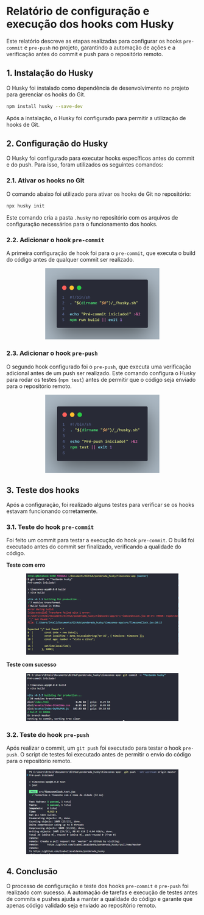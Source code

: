 # Relatório de configuração e execução dos hooks com Husky

Este relatório descreve as etapas realizadas para configurar os hooks `pre-commit` e `pre-push` no projeto, garantindo a automação de ações e a verificação antes do commit e push para o repositório remoto.

## 1. Instalação do Husky

O Husky foi instalado como dependência de desenvolvimento no projeto para gerenciar os hooks do Git.

```bash
npm install husky --save-dev
```

Após a instalação, o Husky foi configurado para permitir a utilização de hooks de Git.

## 2. Configuração do Husky

O Husky foi configurado para executar hooks específicos antes do commit e do push. Para isso, foram utilizados os seguintes comandos:

### 2.1. Ativar os hooks no Git

O comando abaixo foi utilizado para ativar os hooks de Git no repositório:

```bash
npx husky init
```

Este comando cria a pasta `.husky` no repositório com os arquivos de configuração necessários para o funcionamento dos hooks.


### 2.2. Adicionar o hook `pre-commit`

A primeira configuração de hook foi para o `pre-commit`, que executa o build do código antes de qualquer commit ser realizado.

<p align="center">
  <img src="/img/code-pre-commit.png" width="300" />
</p>

### 2.3. Adicionar o hook `pre-push`

O segundo hook configurado foi o `pre-push`, que executa uma verificação adicional antes de um push ser realizado. Este comando configura o Husky para rodar os testes (`npm test`) antes de permitir que o código seja enviado para o repositório remoto.

<p align="center">
  <img src="/img/code-pre-push.png" width="300" />
</p>

## 3. Teste dos hooks

Após a configuração, foi realizado alguns testes para verificar se os hooks estavam funcionando corretamente.

### 3.1. Teste do hook `pre-commit`

Foi feito um commit para testar a execução do hook `pre-commit`. O build foi executado antes do commit ser finalizado, verificando a qualidade do código.

**Teste com erro**
<p align="center">
  <img src="/img/pre-commit-erro.png" width="400" />
</p>

**Teste com sucesso**
<p align="center">
  <img src="/img/pre-commit-sucesso.png" width="400" />
</p>

### 3.2. Teste do hook `pre-push`

Após realizar o commit, um `git push` foi executado para testar o hook `pre-push`. O script de testes foi executado antes de permitir o envio do código para o repositório remoto.

<p align="center">
  <img src="/img/pre-push.png" width="400" />
</p>

## 4. Conclusão

O processo de configuração e teste dos hooks `pre-commit` e `pre-push` foi realizado com sucesso. A automação de tarefas e execução de testes antes de commits e pushes ajuda a manter a qualidade do código e garante que apenas código validado seja enviado ao repositório remoto.